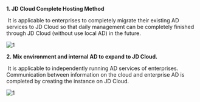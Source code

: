 **1. JD Cloud Complete Hosting Method**

​      It is applicable to enterprises to completely migrate their existing AD services to JD Cloud so that daily management can be completely finished through JD Cloud (without use local AD) in the future.

![1](https://github.com/jdcloudcom/cn/blob/joytaobao-ad-20181122/image/DirectoryService/Infrastructure-1.png)

**2. Mix environment and internal AD to expand to JD Cloud.**

​     It is applicable to independently running AD services of enterprises. Communication between information on the cloud and enterprise AD is completed by creating the instance on JD Cloud.

![1](https://github.com/jdcloudcom/cn/blob/joytaobao-ad-20181122/image/DirectoryService/Infrastructure-2.png)

 

